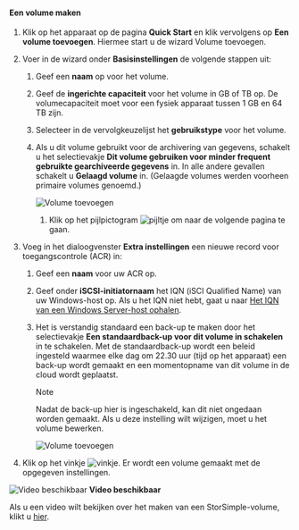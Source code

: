 <!--author=SharS last changed: 02/04/2016-->

#### <a name="to-create-a-volume"></a>Een volume maken
1. Klik op het apparaat op de pagina **Quick Start** en klik vervolgens op **Een volume toevoegen**. Hiermee start u de wizard Volume toevoegen.
2. Voer in de wizard onder **Basisinstellingen** de volgende stappen uit:
   
   1. Geef een **naam** op voor het volume.
   2. Geef de **ingerichte capaciteit** voor het volume in GB of TB op. De volumecapaciteit moet voor een fysiek apparaat tussen 1 GB en 64 TB zijn.
   3. Selecteer in de vervolgkeuzelijst het **gebruikstype** voor het volume. 
   4. Als u dit volume gebruikt voor de archivering van gegevens, schakelt u het selectievakje **Dit volume gebruiken voor minder frequent gebruikte gearchiveerde gegevens** in. In alle andere gevallen schakelt u **Gelaagd volume** in. (Gelaagde volumes werden voorheen primaire volumes genoemd.)
      
        ![Volume toevoegen](./media/storsimple-create-volume/ScreenshotUpdate1VolumeFlow.png)
      
      1. Klik op het pijlpictogram ![pijltje](./media/storsimple-create-volume/HCS_ArrowIcon-include.png) om naar de volgende pagina te gaan.
3. Voeg in het dialoogvenster **Extra instellingen** een nieuwe record voor toegangscontrole (ACR) in:
   
   1. Geef een **naam** voor uw ACR op.
   2. Geef onder **iSCSI-initiatornaam** het IQN (iSCI Qualified Name) van uw Windows-host op. Als u het IQN niet hebt, gaat u naar [Het IQN van een Windows Server-host ophalen](#get-the-iqn-of-a-windows-server-host).
   3. Het is verstandig standaard een back-up te maken door het selectievakje **Een standaardback-up voor dit volume in schakelen** in te schakelen. Met de standaardback-up wordt een beleid ingesteld waarmee elke dag om 22.30 uur (tijd op het apparaat) een back-up wordt gemaakt en een momentopname van dit volume in de cloud wordt geplaatst.
      
      > [!NOTE]
      > Nadat de back-up hier is ingeschakeld, kan dit niet ongedaan worden gemaakt. Als u deze instelling wilt wijzigen, moet u het volume bewerken.
      > 
      > 
      
        ![Volume toevoegen](./media/storsimple-create-volume/AddVolume2-include.png)
4. Klik op het vinkje ![vinkje](./media/storsimple-create-volume/HCS_CheckIcon-include.png). Er wordt een volume gemaakt met de opgegeven instellingen.

![Video beschikbaar](./media/storsimple-create-volume/Video_icon.png) **Video beschikbaar**

Als u een video wilt bekijken over het maken van een StorSimple-volume, klikt u [hier](https://azure.microsoft.com/documentation/videos/create-a-storsimple-volume/).



<!--HONumber=Nov16_HO2-->


